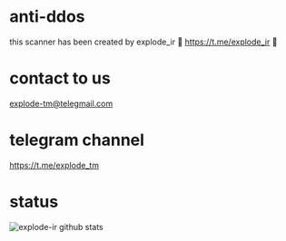 # anti-ddos

this scanner has been created by explode_ir 🥀 https://t.me/explode_ir 🥀

# contact to us

explode-tm@telegmail.com

# telegram channel

https://t.me/explode_tm

# status

![explode-ir github stats](https://github-readme-stats.vercel.app/api?username=explode-ir&show_icons=true&theme=midnight-purple)
